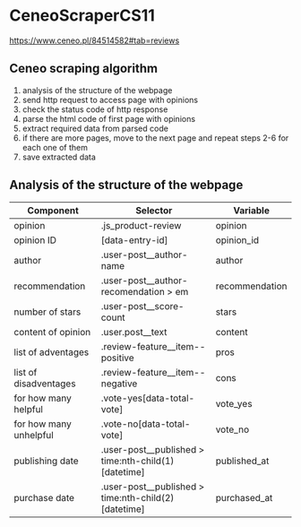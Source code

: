 # CeneoScraperCS11
https://www.ceneo.pl/84514582#tab=reviews

## Ceneo scraping algorithm
1. analysis of the structure of the webpage
2. send http request to access page with opinions
3. check the status code of http response
4. parse the html code of first page with opinions
5. extract required data from parsed code
6. if there are more pages, move to the next page and repeat steps 2-6 for each one of them
7. save extracted data

## Analysis of the structure of the webpage
|Component|Selector|Variable|
|---------|--------|--------|
|opinion | .js_product-review | opinion |
|opinion ID | [data-entry-id] | opinion_id |
|author | .user-post__author-name | author |
|recommendation | .user-post__author-recomendation > em | recommendation |
|number of stars | .user-post__score-count | stars |
|content of opinion | .user.post__text | content |
|list of adventages | .review-feature__item--positive | pros |
|list of disadventages | .review-feature__item--negative | cons |
|for how many helpful | .vote-yes[data-total-vote] | vote_yes |
|for how many unhelpful | .vote-no[data-total-vote] | vote_no |
|publishing date | .user-post__published > time:nth-child(1)[datetime] | published_at |
|purchase date | .user-post__published > time:nth-child(2)[datetime] | purchased_at |